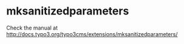 mksanitizedparameters
=======

Check the manual at http://docs.typo3.org/typo3cms/extensions/mksanitizedparameters/
